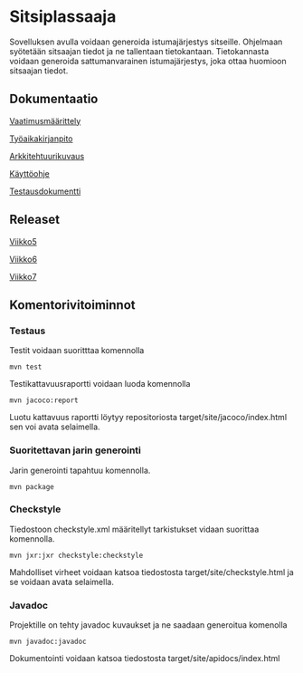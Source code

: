 
# Sitsiplassaaja

Sovelluksen avulla voidaan generoida istumajärjestys sitseille. Ohjelmaan syötetään sitsaajan tiedot
ja ne tallentaan tietokantaan. Tietokannasta voidaan generoida sattumanvarainen istumajärjestys, joka
ottaa huomioon sitsaajan tiedot.

## Dokumentaatio

[Vaatimusmäärittely](https://github.com/iniskala/otm-harjoitustyo/blob/master/harjoitustyo/seatinggenerator/Dokumentaatio/Vaatimusm%C3%A4%C3%A4rittely.md)

[Työaikakirjanpito](https://github.com/iniskala/otm-harjoitustyo/blob/master/harjoitustyo/seatinggenerator/Dokumentaatio/tuntikirjanpito.md)

[Arkkitehtuurikuvaus](https://github.com/iniskala/otm-harjoitustyo/blob/master/harjoitustyo/seatinggenerator/Dokumentaatio/Arkkitehtuuri.md)

[Käyttöohje](https://github.com/iniskala/otm-harjoitustyo/blob/master/harjoitustyo/seatinggenerator/Dokumentaatio/Kayttoohje.md)

[Testausdokumentti](https://github.com/iniskala/otm-harjoitustyo/blob/master/harjoitustyo/seatinggenerator/Dokumentaatio/Testaudokumentti.md)

## Releaset

[Viikko5](https://github.com/iniskala/otm-harjoitustyo/releases/tag/Viikko5)

[Viikko6](https://github.com/iniskala/otm-harjoitustyo/releases/tag/plassaaja1.2)

[Viikko7](https://github.com/iniskala/otm-harjoitustyo/releases/tag/Viikko7)


## Komentorivitoiminnot


### Testaus


Testit voidaan suoritttaa komennolla

```
mvn test
```

Testikattavuusraportti voidaan luoda komennolla

```
mvn jacoco:report
```

Luotu kattavuus raportti löytyy repositoriosta target/site/jacoco/index.html sen voi avata selaimella.

### Suoritettavan jarin generointi

Jarin generointi tapahtuu komennolla.

```
mvn package
```

### Checkstyle

Tiedostoon checkstyle.xml määritellyt tarkistukset vidaan suorittaa komennolla.

```
mvn jxr:jxr checkstyle:checkstyle
```

Mahdolliset virheet voidaan katsoa tiedostosta target/site/checkstyle.html ja se voidaan avata selaimella.

### Javadoc

Projektille on tehty javadoc kuvaukset ja ne saadaan generoitua komenolla

```
mvn javadoc:javadoc
```

Dokumentointi voidaan katsoa tiedostosta target/site/apidocs/index.html
